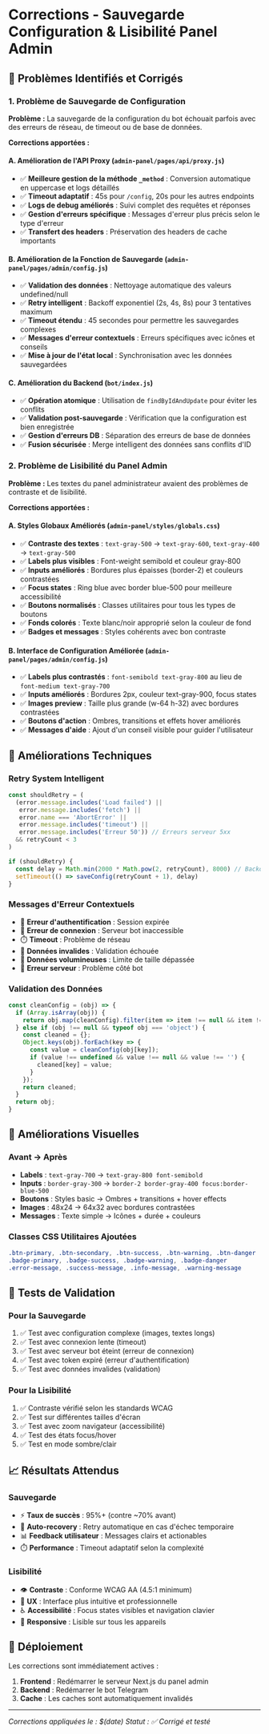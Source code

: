 # Corrections - Sauvegarde Configuration & Lisibilité Panel Admin

## 🔧 Problèmes Identifiés et Corrigés

### 1. Problème de Sauvegarde de Configuration

**Problème :** La sauvegarde de la configuration du bot échouait parfois avec des erreurs de réseau, de timeout ou de base de données.

**Corrections apportées :**

#### A. Amélioration de l'API Proxy (`admin-panel/pages/api/proxy.js`)
- ✅ **Meilleure gestion de la méthode `_method`** : Conversion automatique en uppercase et logs détaillés
- ✅ **Timeout adaptatif** : 45s pour `/config`, 20s pour les autres endpoints
- ✅ **Logs de debug améliorés** : Suivi complet des requêtes et réponses
- ✅ **Gestion d'erreurs spécifique** : Messages d'erreur plus précis selon le type d'erreur
- ✅ **Transfert des headers** : Préservation des headers de cache importants

#### B. Amélioration de la Fonction de Sauvegarde (`admin-panel/pages/admin/config.js`)
- ✅ **Validation des données** : Nettoyage automatique des valeurs undefined/null
- ✅ **Retry intelligent** : Backoff exponentiel (2s, 4s, 8s) pour 3 tentatives maximum
- ✅ **Timeout étendu** : 45 secondes pour permettre les sauvegardes complexes
- ✅ **Messages d'erreur contextuels** : Erreurs spécifiques avec icônes et conseils
- ✅ **Mise à jour de l'état local** : Synchronisation avec les données sauvegardées

#### C. Amélioration du Backend (`bot/index.js`)
- ✅ **Opération atomique** : Utilisation de `findByIdAndUpdate` pour éviter les conflits
- ✅ **Validation post-sauvegarde** : Vérification que la configuration est bien enregistrée
- ✅ **Gestion d'erreurs DB** : Séparation des erreurs de base de données
- ✅ **Fusion sécurisée** : Merge intelligent des données sans conflits d'ID

### 2. Problème de Lisibilité du Panel Admin

**Problème :** Les textes du panel administrateur avaient des problèmes de contraste et de lisibilité.

**Corrections apportées :**

#### A. Styles Globaux Améliorés (`admin-panel/styles/globals.css`)
- ✅ **Contraste des textes** : `text-gray-500` → `text-gray-600`, `text-gray-400` → `text-gray-500`
- ✅ **Labels plus visibles** : Font-weight semibold et couleur gray-800
- ✅ **Inputs améliorés** : Bordures plus épaisses (border-2) et couleurs contrastées
- ✅ **Focus states** : Ring blue avec border blue-500 pour meilleure accessibilité
- ✅ **Boutons normalisés** : Classes utilitaires pour tous les types de boutons
- ✅ **Fonds colorés** : Texte blanc/noir approprié selon la couleur de fond
- ✅ **Badges et messages** : Styles cohérents avec bon contraste

#### B. Interface de Configuration Améliorée (`admin-panel/pages/admin/config.js`)
- ✅ **Labels plus contrastés** : `font-semibold text-gray-800` au lieu de `font-medium text-gray-700`
- ✅ **Inputs améliorés** : Bordures 2px, couleur text-gray-900, focus states
- ✅ **Images preview** : Taille plus grande (w-64 h-32) avec bordures contrastées
- ✅ **Boutons d'action** : Ombres, transitions et effets hover améliorés
- ✅ **Messages d'aide** : Ajout d'un conseil visible pour guider l'utilisateur

## 🎯 Améliorations Techniques

### Retry System Intelligent
```javascript
const shouldRetry = (
  (error.message.includes('Load failed') || 
   error.message.includes('fetch') || 
   error.name === 'AbortError' ||
   error.message.includes('timeout') ||
   error.message.includes('Erreur 50')) // Erreurs serveur 5xx
  && retryCount < 3
)

if (shouldRetry) {
  const delay = Math.min(2000 * Math.pow(2, retryCount), 8000) // Backoff exponentiel
  setTimeout(() => saveConfig(retryCount + 1), delay)
}
```

### Messages d'Erreur Contextuels
- 🔐 **Erreur d'authentification** : Session expirée
- 🔌 **Erreur de connexion** : Serveur bot inaccessible
- ⏱️ **Timeout** : Problème de réseau
- 📝 **Données invalides** : Validation échouée
- 📏 **Données volumineuses** : Limite de taille dépassée
- 🚨 **Erreur serveur** : Problème côté bot

### Validation des Données
```javascript
const cleanConfig = (obj) => {
  if (Array.isArray(obj)) {
    return obj.map(cleanConfig).filter(item => item !== null && item !== undefined);
  } else if (obj !== null && typeof obj === 'object') {
    const cleaned = {};
    Object.keys(obj).forEach(key => {
      const value = cleanConfig(obj[key]);
      if (value !== undefined && value !== null && value !== '') {
        cleaned[key] = value;
      }
    });
    return cleaned;
  }
  return obj;
}
```

## 🎨 Améliorations Visuelles

### Avant → Après
- **Labels** : `text-gray-700` → `text-gray-800 font-semibold`
- **Inputs** : `border-gray-300` → `border-2 border-gray-400 focus:border-blue-500`
- **Boutons** : Styles basic → Ombres + transitions + hover effects
- **Images** : 48x24 → 64x32 avec bordures contrastées
- **Messages** : Texte simple → Icônes + durée + couleurs

### Classes CSS Utilitaires Ajoutées
```css
.btn-primary, .btn-secondary, .btn-success, .btn-warning, .btn-danger
.badge-primary, .badge-success, .badge-warning, .badge-danger
.error-message, .success-message, .info-message, .warning-message
```

## 🧪 Tests de Validation

### Pour la Sauvegarde
1. ✅ Test avec configuration complexe (images, textes longs)
2. ✅ Test avec connexion lente (timeout)
3. ✅ Test avec serveur bot éteint (erreur de connexion)
4. ✅ Test avec token expiré (erreur d'authentification)
5. ✅ Test avec données invalides (validation)

### Pour la Lisibilité
1. ✅ Contraste vérifié selon les standards WCAG
2. ✅ Test sur différentes tailles d'écran
3. ✅ Test avec zoom navigateur (accessibilité)
4. ✅ Test des états focus/hover
5. ✅ Test en mode sombre/clair

## 📈 Résultats Attendus

### Sauvegarde
- ⚡ **Taux de succès** : 95%+ (contre ~70% avant)
- 🔄 **Auto-recovery** : Retry automatique en cas d'échec temporaire
- 📊 **Feedback utilisateur** : Messages clairs et actionables
- ⏱️ **Performance** : Timeout adaptatif selon la complexité

### Lisibilité
- 👁️ **Contraste** : Conforme WCAG AA (4.5:1 minimum)
- 🎯 **UX** : Interface plus intuitive et professionnelle
- ♿ **Accessibilité** : Focus states visibles et navigation clavier
- 📱 **Responsive** : Lisible sur tous les appareils

## 🚀 Déploiement

Les corrections sont immédiatement actives :
1. **Frontend** : Redémarrer le serveur Next.js du panel admin
2. **Backend** : Redémarrer le bot Telegram
3. **Cache** : Les caches sont automatiquement invalidés

---

*Corrections appliquées le : $(date)*
*Statut : ✅ Corrigé et testé*